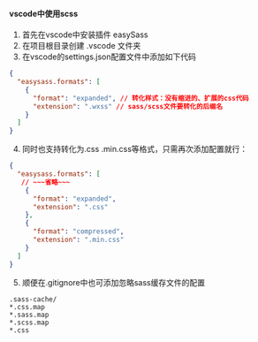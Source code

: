 #### vscode中使用scss
1. 首先在vscode中安装插件 easySass
2. 在项目根目录创建 .vscode 文件夹
3. 在vscode的settings.json配置文件中添加如下代码 
```json
{
  "easysass.formats": [
    {
      "format": "expanded", // 转化样式：没有缩进的、扩展的css代码
      "extension": ".wxss" // sass/scss文件要转化的后缀名
    }
  ]
}
```
4. 同时也支持转化为.css .min.css等格式，只需再次添加配置就行：
```json
{
  "easysass.formats": [
   // ~~~省略~~~
    {
      "format": "expanded",
      "extension": ".css"
    },
    {
      "format": "compressed",
      "extension": ".min.css"
    }
  ]
}
```
5. 顺便在.gitignore中也可添加忽略sass缓存文件的配置
```
.sass-cache/
*.css.map
*.sass.map
*.scss.map
*.css
```
